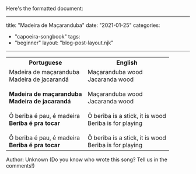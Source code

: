 Here's the formatted document:

---
title: "Madeira de Maçaranduba"
date: "2021-01-25"
categories: 
  - "capoeira-songbook"
tags: 
  - "beginner"
layout: "blog-post-layout.njk"
---

<table class="capoeira-table">
    <tr class="header-row">
        <th>Portuguese</th>
        <th>English</th>
    </tr>
    <tr>
        <td>Madeira de maçaranduba<br>
Madeira de jacarandá<br>
<br>
<strong>Madeira de maçaranduba<br>
Madeira de jacarandá</strong><br>
<br>
Ô beriba é pau, é madeira<br>
<strong>Beriba é pra tocar</strong><br>
<br>
Ô beriba é pau, é madeira<br>
<strong>Beriba é pra tocar</strong></td>
        <td>Maçaranduba wood<br>
Jacaranda wood<br>
<br>
Maçaranduba wood<br>
Jacaranda wood<br>
<br>
Ô beriba is a stick, it is wood<br>
Beriba is for playing<br>
<br>
Ô beriba is a stick, it is wood<br>
Beriba is for playing</td>
    </tr>
</table>

<figcaption>

Author: Unknown (Do you know who wrote this song? Tell us in the comments!)

</figcaption>
